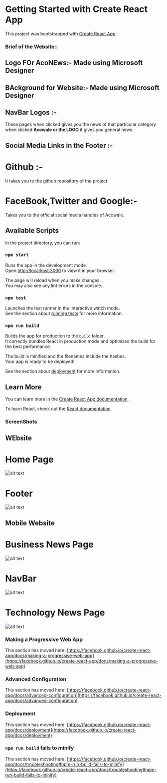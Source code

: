 # Getting Started with Create React App

This project was bootstrapped with [Create React App](https://github.com/facebook/create-react-app).

### Brief of the Website::

## Logo FOr AcoNEws:- Made using Microsoft Designer
## BAckground for Website:- Made using Microsoft Designer  
## NavBar Logos :- 
These pages when clicked gives you the news of that particular category when clicked **Acowale or the LOGO** it gives you general news.

## Social Media Links in the Footer :- 

# Github :-
It takes you to the github repository of the project

# FaceBook,Twitter and Google:- 
Takes you to the official social media handles of Acowale.



## Available Scripts

In the project directory, you can run:

### `npm start`

Runs the app in the development mode.\
Open [http://localhost:3000](http://localhost:3000) to view it in your browser.

The page will reload when you make changes.\
You may also see any lint errors in the console.

### `npm test`

Launches the test runner in the interactive watch mode.\
See the section about [running tests](https://facebook.github.io/create-react-app/docs/running-tests) for more information.

### `npm run build`

Builds the app for production to the `build` folder.\
It correctly bundles React in production mode and optimizes the build for the best performance.

The build is minified and the filenames include the hashes.\
Your app is ready to be deployed!

See the section about [deployment](https://facebook.github.io/create-react-app/docs/deployment) for more information.

## Learn More

You can learn more in the [Create React App documentation](https://facebook.github.io/create-react-app/docs/getting-started).

To learn React, check out the [React documentation](https://reactjs.org/).

### ScreenShots
 
 ## WEbsite 

# Home Page
![alt text](./screenshots/homepage.png)

# Footer
![alt text](./screenshots/footer.png)

 ## Mobile Website
# Business News Page
 ![alt text](./screenshots/Business%20News%20Page.png)
# NavBar
 ![alt text](./screenshots/NavBAr%20for%20Mobile.png)

 # Technology News Page
 ![alt text](./screenshots//Technology%20page.png)
### Making a Progressive Web App

This section has moved here: [https://facebook.github.io/create-react-app/docs/making-a-progressive-web-app](https://facebook.github.io/create-react-app/docs/making-a-progressive-web-app)

### Advanced Configuration

This section has moved here: [https://facebook.github.io/create-react-app/docs/advanced-configuration](https://facebook.github.io/create-react-app/docs/advanced-configuration)

### Deployment

This section has moved here: [https://facebook.github.io/create-react-app/docs/deployment](https://facebook.github.io/create-react-app/docs/deployment)

### `npm run build` fails to minify

This section has moved here: [https://facebook.github.io/create-react-app/docs/troubleshooting#npm-run-build-fails-to-minify](https://facebook.github.io/create-react-app/docs/troubleshooting#npm-run-build-fails-to-minify)
